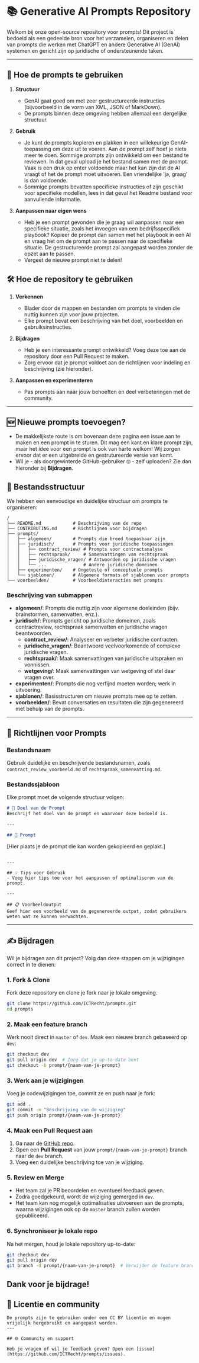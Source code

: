 # 📚 Generative AI Prompts Repository

Welkom bij onze open-source repository voor prompts! Dit project is bedoeld als een gedeelde bron voor het verzamelen, organiseren en delen van prompts die werken met ChatGPT en andere Generative AI (GenAI) systemen en gericht zijn op juridische of ondersteunende taken.

---
## 🧠 Hoe de prompts te gebruiken

1. **Structuur**
   - GenAI gaat goed om met zeer gestructureerde instructies (bijvoorbeeld in de vorm van XML, JSON of MarkDown). 
   - De prompts binnen deze omgeving hebben allemaal een dergelijke structuur.

2. **Gebruik**
   - Je kunt de prompts kopieren en plakken in een willekeurige GenAI-toepassing om deze uit te voeren. Aan de prompt zelf hoef je niets meer te doen. Sommige prompts zijn ontwikkeld om een bestand te reviewen. In dat geval upload je het bestand samen met de prompt. Vaak is een druk op enter voldoende maar het kan zijn dat de AI vraagt of het de prompt moet uitvoeren. Een vriendelijke 'ja, graag' is dan voldoende.
   - Sommige prompts bevatten specifieke instructies of zijn geschikt voor specifieke modellen, lees in dat geval het Readme bestand voor aanvullende informatie.

3. **Aanpassen naar eigen wens**
   - Heb je een prompt gevonden die je graag wil aanpassen naar een specifieke situatie, zoals het invoegen van een bedrijfsspecifiek playbook? Kopieer de prompt dan samen met het playbook in een AI en vraag het om de prompt aan te passen naar de specifieke situatie. De gestructureerde prompt zal aangepast worden zonder de opzet aan te passen.
   - Vergeet de nieuwe prompt niet te delen!


## 🛠️ Hoe de repository te gebruiken

1. **Verkennen**
   - Blader door de mappen en bestanden om prompts te vinden die nuttig kunnen zijn voor jouw projecten.
   - Elke prompt bevat een beschrijving van het doel, voorbeelden en gebruiksinstructies.

2. **Bijdragen**
   - Heb je een interessante prompt ontwikkeld? Voeg deze toe aan de repository door een Pull Request te maken.
   - Zorg ervoor dat je prompt voldoet aan de richtlijnen voor indeling en beschrijving (zie hieronder).

3. **Aanpassen en experimenteren**
   - Pas prompts aan naar jouw behoeften en deel verbeteringen met de community.

---

## 🆕 Nieuwe prompts toevoegen?
   - De makkelijkste route is om bovenaan deze pagina een issue aan te maken en een prompt in te sturen. Dit mag een kant en klare prompt zijn, maar het idee voor een prompt is ook van harte welkom! Wij zorgen ervoor dat er een uitgebreide en gestrutureerde versie van komt. 
   - Wil je - als doorgewinterde GitHub-gebruiker 🤓 - zelf uploaden? Zie dan hieronder bij **Bijdragen**.

## 📂 Bestandsstructuur

We hebben een eenvoudige en duidelijke structuur om prompts te organiseren:

```
/
├── README.md            # Beschrijving van de repo
├── CONTRIBUTING.md      # Richtlijnen voor bijdragen
├── prompts/
│   ├── algemeen/        # Prompts die breed toepasbaar zijn
│   ├── juridisch/       # Prompts voor juridische toepassingen
│   │   ├── contract_review/ # Prompts voor contractanalyse
│   │   ├── rechtspraak/     # Samenvattingen van rechtspraak
│   │   ├── juridische_vragen/ # Antwoorden op juridische vragen
│   │   └── ...              # Andere juridische domeinen
│   ├── experimenten/    # Ongeteste of conceptuele prompts
│   └── sjablonen/       # Algemene formats of sjablonen voor prompts
└── voorbeelden/         # Voorbeeldinteracties met prompts
```

### Beschrijving van submappen

- **algemeen/**: Prompts die nuttig zijn voor algemene doeleinden (bijv. brainstormen, samenvatten, enz.).
- **juridisch/**: Prompts gericht op juridische domeinen, zoals contractreview, rechtspraak samenvatten en juridische vragen beantwoorden.
  - **contract_review/**: Analyseer en verbeter juridische contracten.
  - **juridische_vragen/**: Beantwoord veelvoorkomende of complexe juridische vragen.
  - **rechtspraak/**: Maak samenvattingen van juridische uitspraken en vonnissen.
  - **wetgeving/**: Maak samenvattingen van wetgeving of stel daar vragen over.
- **experimenten/**: Prompts die nog verfijnd moeten worden; werk in uitvoering.
- **sjablonen/**: Basisstructuren om nieuwe prompts mee op te zetten.
- **voorbeelden/**: Bevat conversaties en resultaten die zijn gegenereerd met behulp van de prompts.

---

## 📜 Richtlijnen voor Prompts

### Bestandsnaam
Gebruik duidelijke en beschrijvende bestandsnamen, zoals `contract_review_voorbeeld.md` of `rechtspraak_samenvatting.md`.

### Bestandssjabloon
Elke prompt moet de volgende structuur volgen:

```markdown
# 🎯 Doel van de Prompt
Beschrijf het doel van de prompt en waarvoor deze bedoeld is.

---

## 📝 Prompt
```
[Hier plaats je de prompt die kan worden gekopieerd en geplakt.]
```

---

## 💡 Tips voor Gebruik
- Voeg hier tips toe voor het aanpassen of optimaliseren van de prompt.

---

## 📋 Voorbeeldoutput
Geef hier een voorbeeld van de gegenereerde output, zodat gebruikers weten wat ze kunnen verwachten.
```

---

## ✍️ Bijdragen
Wil je bijdragen aan dit project? Volg dan deze stappen om je wijzigingen correct in te dienen:

### 1. Fork & Clone
Fork deze repository en clone je fork naar je lokale omgeving.

```bash
git clone https://github.com/ICTRecht/prompts.git
cd prompts
```

### 2. Maak een feature branch
Werk nooit direct in `master` of `dev`. Maak een nieuwe branch gebaseerd op `dev`:

```bash
git checkout dev
git pull origin dev  # Zorg dat je up-to-date bent
git checkout -b prompt/{naam-van-je-prompt}
```

### 3. Werk aan je wijzigingen
Voeg je codewijzigingen toe, commit ze en push naar je fork:

```bash
git add .
git commit -m "Beschrijving van de wijziging"
git push origin prompt/{naam-van-je-prompt}
```

### 4. Maak een Pull Request aan
1. Ga naar de [GitHub repo](https://github.com/ICTRecht/prompts).
2. Open een **Pull Request** van jouw `prompt/{naam-van-je-prompt}` branch naar de `dev` branch.
3. Voeg een duidelijke beschrijving toe van je wijziging.

### 5. Review en Merge
- Het team zal je PR beoordelen en eventueel feedback geven.
- Zodra goedgekeurd, wordt de wijziging gemerged in `dev`.
- Het team kan nog mogelijk optimalisaties uitvoereen aan de prompts, waarna wijzigingen ook op de `master` branch zullen worden gepubliceerd.

### 6. Synchroniseer je lokale repo
Na het mergen, houd je lokale repository up-to-date:

```bash
git checkout dev
git pull origin dev
git branch -d prompt/{naam-van-je-prompt}  # Verwijder de feature branch lokaal
```

**Dank voor je bijdrage!**
---

## 📜 Licentie en community
```
De prompts zijn te gebruiken onder een CC BY licentie en mogen vrijelijk hergebruikt en aangepast worden.
---

## 🌐 Community en support

Heb je vragen of wil je feedback geven? Open een [issue](https://github.com/ICTRecht/prompts/issues).

